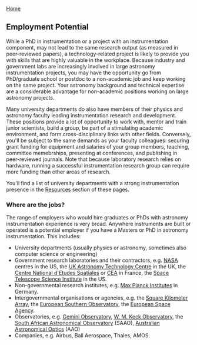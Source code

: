 [Home](index.md)

## Employment Potential

While a PhD in instrumentation or a project with an instrumentation component, may not lead to the same research output (as measured in peer-reviewed papers), a technology-related project is likely to provide you with skills that are highly valuable in the workplace. Because industry and government labs are increasingly involved in large astronomy instrumentation projects, you may have the opportunity go from PhD/graduate school or postdoc to a non-academic job and keep working on the same project. Your astronomy background and technical expertise are a considerable advantage for non-academic positions working on large astronomy projects.

Many university departments do also have members of their physics and astronomy faculty leading instrumentation research and development. These positions provide a lot of opportunity to work with, mentor and train junior scientists, build a group, be part of a stimulating academic environment, and form cross-disciplinary links with other fields. Conversely, you'll be subject to the same demands as your faculty colleagues: securing grant funding for equipment and salaries of your group members, teaching, committee memebrships, presenting at conferences, and publishing in peer-reviewed journals. Note that because laboratory research relies on hardware, running a successful instrumentation research group can require more funding than other areas of research.

You'll find a list of university departments with a strong instrumentation presence in the [Resources](resources.md) section of these pages.


### Where are the jobs?
The range of employers who would hire graduates or PhDs with astronomy instrumentation experience is very broad. Anywhere instruments are built or operated is a potential employer if you have a Masters or PhD in astronomy instrumentation. This includes:

* University departments (usually physics or astronomy, sometimes also computer science or engineering)
* Government research laboratories and their contractors, e.g. [NASA](http://www.nasa.gov) centres in the US, the [UK Astronomy Technology Centre](https://stfc.ukri.org/about-us/where-we-work/royal-observatory-edinburgh/uk-astronomy-technology-centre/) in the UK, the [Centre National d'Etudes Spatiales](http://www.cnes.fr) or [CEA](http://www.cea.fr) in France, the [Space Telescope Science Institute](http://www.stsci.edu) in the US.
* Non-governmental research institutes, e.g. [Max Planck Institutes](https://www.mpg.de/en) in Germany.
* Intergovernmental organisations or agencies, e.g. the [Square Kilometer Array](https://www.skatelescope.org/), the [European Southern Observatory](http://www,eso.org), the [European Space Agency](http://www.esa.int). 
* Observatories, e.g. [Gemini Observatory](https://www.aao.gov.au/), [W. M. Keck Observatory](http://www.keckobservatory.org/), the [South African Astronomical Observatory](https://www.saao.ac.za/) (SAAO),  [Australian Astronomical Optics](https://www.aao.gov.au/) (AAO)
* Companies, e.g. Airbus, Ball Aerospace, Thales, AMOS.

